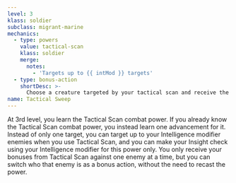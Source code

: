 ```yaml
---
level: 3
klass: soldier
subclass: migrant-marine
mechanics:
  - type: powers
    value: tactical-scan
    klass: soldier
    merge:
      notes:
        - 'Targets up to {{ intMod }} targets'
  - type: bonus-action
    shortDesc: >-
      Choose a creature targeted by your tactical scan and receive the bonuses of the power against that creature.
name: Tactical Sweep
---
```

At 3rd level, you learn the Tactical Scan combat power. If you already know the Tactical Scan combat power, you
instead learn one advancement for it. Instead of only one target, you can target up to your Intelligence modifier
enemies when you use Tactical Scan, and you can make your Insight check using your Intelligence modifier for this power
only. You only receive your bonuses from Tactical Scan against one enemy at a time, but you can switch
who that enemy is as a bonus action, without the need to recast the power.
